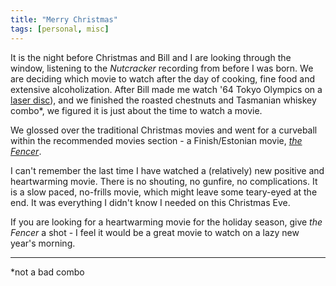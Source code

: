 ```yaml
---
title: "Merry Christmas"
tags: [personal, misc]
---
```


It is the night before Christmas and Bill and I are looking through the window, listening to the _Nutcracker_ recording from before I was born. We are deciding which movie to watch after the day of cooking, fine food and extensive alcoholization. After Bill made me watch '64 Tokyo Olympics on a [laser disc](https://en.wikipedia.org/wiki/LaserDisc)), and we finished the roasted chestnuts and Tasmanian whiskey combo*, we figured it is just about the time to watch a movie.

We glossed over the traditional Christmas movies and went for a curveball within the recommended movies section - a Finish/Estonian movie, [_the Fencer_](https://www.imdb.com/title/tt2534634/).

I can't remember the last time I have watched a (relatively) new positive and heartwarming movie. There is no shouting, no gunfire, no complications. It is a slow paced, no-frills movie, which might leave some teary-eyed at the end. It was everything I didn't know I needed on this Christmas Eve.

If you are looking for a heartwarming movie for the holiday season, give _the Fencer_ a shot - I feel it would be a great movie to watch on a lazy new year's morning.

---

*not a bad combo

